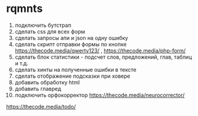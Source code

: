# rqmnts

1. подключить бутстрап
2. сделать css для всех форм
2. сделать запросы апи и json на одну ошибку
4. сделать скрипт отправки формы по кнопке https://thecode.media/qwerty123/ , https://thecode.media/php-form/
4. сделать блок статистики - подсчет слов, предложений, глав, таблиц  и т.д.
5. сделать хинты на полученные ошибки в тексте
6. сделать отображение подсказки при ховере
7. добавить обработку html
8. добавить главред
9. подключить орфокорректор https://thecode.media/neurocorrector/


https://thecode.media/todo/ 